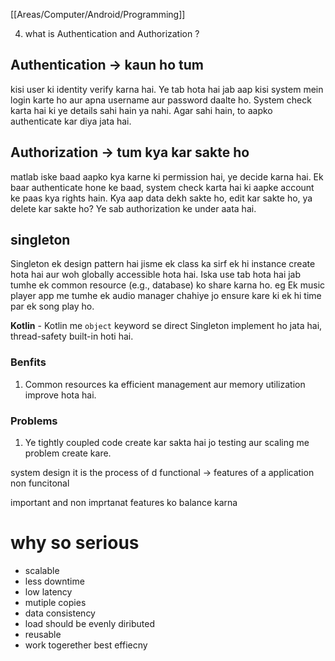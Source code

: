 [[Areas/Computer/Android/Programming]]

4. what is Authentication and Authorization ? 
## Authentication -> kaun ho tum
kisi user ki identity verify karna hai. Ye tab hota hai jab aap kisi system mein login karte ho aur apna username aur password daalte ho. System check karta hai ki ye details sahi hain ya nahi. Agar sahi hain, to aapko authenticate kar diya jata hai.

## Authorization -> tum kya kar sakte ho
matlab iske baad aapko kya karne ki permission hai, ye decide karna hai. Ek baar authenticate hone ke baad, system check karta hai ki aapke account ke paas kya rights hain. Kya aap data dekh sakte ho, edit kar sakte ho, ya delete kar sakte ho? Ye sab authorization ke under aata hai.


## singleton
Singleton ek design pattern hai jisme ek class ka sirf ek hi instance create hota hai aur woh globally accessible hota hai. Iska use tab hota hai jab tumhe ek common resource (e.g., database) ko share karna ho.
eg Ek music player app me tumhe ek audio manager chahiye jo ensure kare ki ek hi time par ek song play ho.

**Kotlin** - Kotlin me `object` keyword se direct Singleton implement ho jata hai, thread-safety built-in hoti hai.

### Benfits 
1. Common resources ka efficient management aur memory utilization improve hota hai.

### Problems 
1. Ye tightly coupled code create kar sakta hai jo testing aur scaling me problem create kare.


system design 
it is the process of d
functional -> features of a application 
non funcitonal 

important and non imprtanat features ko balance karna 

# why so serious 
- scalable
- less downtime 
- low latency 
- mutiple copies 
- data consistency 
- load should be evenly diributed 
- reusable 
- work togerether best effiecny 
